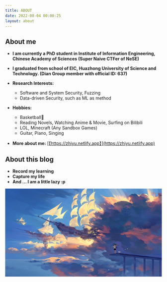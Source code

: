 ```yaml
---
title: ABOUT
date: 2022-08-04 00:00:25
layout: about
---
```


## About me

- **I am currently a PhD student in Institute of Information Engineering, Chinese Academy of Sciences (Super Naive CTFer of NeSE)**
- **I graduated from school of EIC, Huazhong University of Science and Technology. (Dian Group member with official ID: 637)**
- **Research Interests:**
  - Software and System Security, Fuzzing
  - Data-driven Security, such as ML as method

- **Hobbies:**
  - Basketball🏀
  - Reading Novels, Watching Anime & Movie, Surfing on Bilibili
  - LOL, Minecraft (Any Sandbox Games)
  - Guitar, Piano, Singing
- **More about me:** [【https://zhiyu.netlify.app】](https://zhiyu.netlify.app)

## About this blog

- **Record my learning**
- **Capture my life**
- **And ... I am a little lazy :p**

<img src="https://raw.githubusercontent.com/QGrain/picgo-bed/master/figure/flyship.jpg" width=900>


